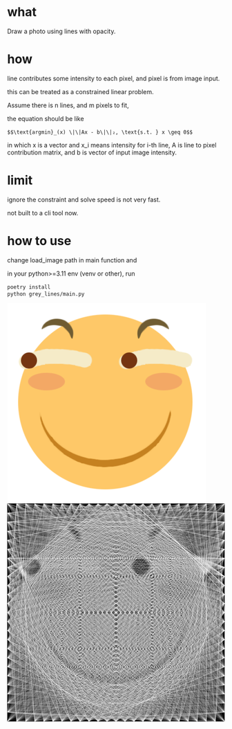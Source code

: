 # what

Draw a photo using lines with opacity.

# how

line contributes some intensity to each pixel, and pixel is from image input.

this can be treated as a constrained linear problem.

Assume there is n lines, and m pixels to fit,

the equation should be like

```
$$\text{argmin}_(x) \|\|Ax - b\|\|₂, \text{s.t. } x \geq 0$$
```

in which x is a vector and x_i means intensity for i-th line, A is line to pixel contribution matrix, and b is vector of input image intensity.


# limit

ignore the constraint and solve speed is not very fast.

not built to a cli tool now.

# how to use

change load_image path in main function and

in your python>=3.11 env (venv or other), run

```
poetry install
python grey_lines/main.py
```

![in](img/in.png)
![out](img/out.svg)